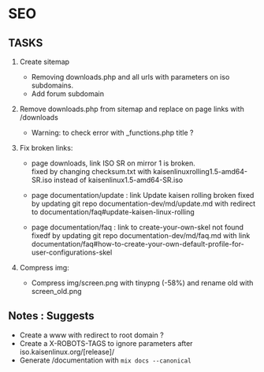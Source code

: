 # SEO

## TASKS

1. Create sitemap
	- Removing downloads.php and all urls with parameters on iso subdomains.  
	- Add forum subdomain

2. Remove downloads.php from sitemap and replace on page links with /downloads  
	- Warning: to check error with _functions.php title ?

3. Fix broken links:  
	- page downloads, link ISO SR on mirror 1 is broken.   
	fixed by changing checksum.txt with kaisenlinuxrolling1.5-amd64-SR.iso instead of kaisenlinux1.5-amd64-SR.iso  

	- page documentation/update : link Update kaisen rolling broken
	fixed by updating git repo documentation-dev/md/update.md with redirect to documentation/faq#update-kaisen-linux-rolling

	- page documentation/faq : link to create-your-own-skel not found  
	fixedf by updating git repo documentation-dev/md/faq.md with link documentation/faq#how-to-create-your-own-default-profile-for-user-configurations-skel

4. Compress img:
	- Compress img/screen.png with tinypng (-58%) and rename old with screen_old.png

## Notes : Suggests

- Create a www with redirect to root domain ?  
- Create a X-ROBOTS-TAGS to ignore parameters after iso.kaisenlinux.org/[release]/  
- Generate /documentation with `mix docs --canonical`
